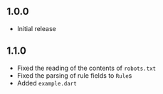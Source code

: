 ## 1.0.0

  - Initial release

## 1.1.0

  - Fixed the reading of the contents of `robots.txt`
  - Fixed the parsing of rule fields to `Rule`s
  - Added `example.dart`